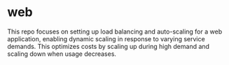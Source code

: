 # web

This repo focuses on setting up load balancing and auto-scaling for a web application, enabling dynamic scaling in response to varying service demands. This optimizes costs by scaling up during high demand and scaling down when usage decreases.
